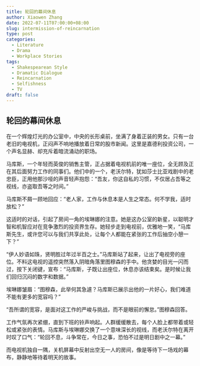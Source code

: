 ```yaml
---
title: 轮回的幕间休息
author: Xiaowen Zhang
date: 2022-07-11T07:00:00+08:00
slug: intermission-of-reincarnation
type: post
categories:
  - Literature
  - Drama
  - Workplace Stories
tags:
  - Shakespearean Style
  - Dramatic Dialogue
  - Reincarnation
  - Selfishness
  - TV
draft: false
---
```


## 轮回的幕间休息

在一个辉煌灯光的办公室中，中央的长形桌前，坐满了身着正装的男女。只有一台老旧的电视机，正闷声不响地播放着日常的股市新闻。这里是嘉德利投资公司，一个声名显赫、却充斥着暗流涌动的职场。

马库斯，一个年轻而英俊的销售主管，正占据着电视机前的唯一座位，全无顾及正在其后面努力工作的同事们。他们中的一个，老沃尔特，犹如莎士比亚戏剧中的老忠臣，正用他那沙哑的声音轻声抱怨：“吾友，你这自私的习惯，不仅居占吾等之视线，亦盗取吾等之时间。”

马库斯不屑一顾地回应：“老人家，工作与休息本是人生之常态。何不学我，适时放松？”

这适时的对话，引起了房间一角的埃琳娜的注意。她是这办公室的新星，以聪明才智和机智应对在竞争激烈的投资界生存。她轻步走到电视前，优雅地一笑，“马库斯先生，或许您可以与我们共享此处，让每个人都能在紧张的工作后抽空小憩一下？”

“伊人妙语如珠，贤明胜过年过半百之士。”马库斯站了起来，让出了电视旁的座位。不料这电视的遥控突然落入阴暗角落里图穆森的手中。他贪婪的目光一闪而过，按下关闭键，宣布：“马库斯，子既让出座位，休息亦该结束矣。是时候让我们回归沉闷的数字和数据。”

埃琳娜皱眉：“图穆森，此举何其急遽？马库斯已展示出他的一片好心，我们难道不能有更多的宽容吗？”

“吾所谓的宽容，是面对这工作的严峻与挑战，而不是眼前的懈怠。”图穆森回答。

工作气氛再次紧绷，直到下班的铃声响起。人群缓缓散去，每个人脸上都带着或轻松或紧张的表情。马库斯与埃琳娜交换了一个意味深长的视线，而老沃尔特在离开时叹了口气：“轮回不息，斗争常在，今日之事，恐怕不过是明日剧中之一幕。”

而电视机独自一隅，关机屏幕中反射出空无一人的房间，像是等待下一场戏的幕布，静静地等待着明天的故事。
